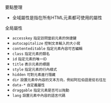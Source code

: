 要點整理
- 全域屬性是指在所有HTML元素都可使用的屬性

全局屬性
- `accesskey` <small>指定訪問當前元素的快捷鍵</small>
- `autocapitalize` <small>控制文本輸入的大小寫</small>
- `contenteditable` <small>指定元素內容可否編輯</small>
- `class` <small>指定元素的類名</small>
- `id` <small>指定元素的唯一ID</small>
- `title` <small>表示元素的標題</small>
- `style` <small>指定元素的行內樣式</small>
- `hidden` <small>可對元素進行隱藏</small>
- `dir` <small>設置元素中內容的文本方向，例如阿拉伯語是從右往左</small>
- `data-*` <small>自定義屬性</small>
- `draggable` <small>指定元素是否可以拖動</small>
- `lang` <small>設置元素中內容的語言代碼</small>